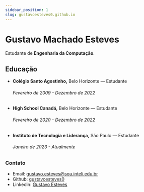 ```yaml
---
sidebar_position: 1
slug: gustavoesteves0.github.io
---
```


# Gustavo Machado Esteves

Estudante de **Engenharia da Computação**.

## Educação

- **Colégio Santo Agostinho,** Belo Horizonte  — Estudante
    ###### Fevereiro de 2009 - Dezembro de 2022 
- **High School Canadá,** Belo Horizonte — Estudante
    ###### Fevereiro de 2020 - Dezembro de 2022
- **Instituto de Tecnologia e Liderança,** São Paulo — Estudante
    ###### Janeiro de 2023 - Atualmente

### Contato

- Email: gustavo.esteves@sou.inteli.edu.br
- Github: [gustavoesteves0](https://github.com/gustavoesteves0)
- Linkedin: [Gustavo Esteves](https://www.linkedin.com/in/gustavo-machado-esteves-453b81248/)

